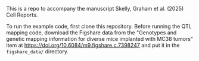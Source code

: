 This is a repo to accompany the manuscript
Skelly, Graham et al. (2025) Cell Reports.

To run the example code, first clone this repository.
Before running the QTL mapping code,
download the Figshare data from the
"Genotypes and genetic mapping information for diverse mice implanted with MC38 tumors"
item at https://doi.org/10.6084/m9.figshare.c.7398247
and put it in the `figshare_data/` directory.

